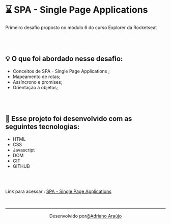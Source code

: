 # ⌛ SPA - Single Page Applications

Primeiro desafio proposto no módulo 6 do curso Explorer da Rocketseat

<br>
<br>

## 💡 O que foi abordado nesse desafio:

- Conceitos de SPA - Single Page Applications ;
- Mapeamento de rotas;
- Assíncrono e promises;
- Orientação a objetos;

<br>
<br>

## 🚀 Esse projeto foi desenvolvido com as seguintes tecnologias: 

- HTML
- CSS
- Javascript
- DOM
- GIT
- GITHUB
<br>
<br>


Link para acessar :  <a href= "https://desafio-stage06-spa.vercel.app/" target="_blank"> SPA - Single Page Applications </a> 
</div>
<br>

<hr>
<div align="center">
Desenvolvido por<a  href="https://adriannoarraujo.github.io/Contacts-Links/" target="_blank">@Adriano Araújo </a>
</div>